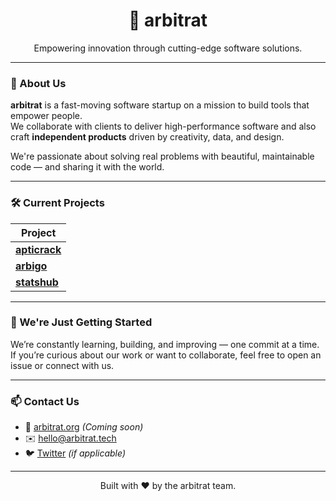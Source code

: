 <h1 align="center">🤖 arbitrat</h1>

<p align="center">
  Empowering innovation through cutting-edge software solutions.
</p>

---

### 🚀 About Us

**arbitrat** is a fast-moving software startup on a mission to build tools that empower people.  
We collaborate with clients to deliver high-performance software and also craft **independent products** driven by creativity, data, and design.

We're passionate about solving real problems with beautiful, maintainable code — and sharing it with the world.

---

### 🛠️ Current Projects

| Project     |
|-------------|
| **[apticrack](https://github.com/arbitrat-tech/apticrack-admin)** |
| **[arbigo](https://github.com/arbitrat-tech/arbigo)**       |
| **[statshub](https://github.com/arbitrat-tech/statshub)**   |

---

### 🌱 We're Just Getting Started

We’re constantly learning, building, and improving — one commit at a time.  
If you’re curious about our work or want to collaborate, feel free to open an issue or connect with us.

---

### 📫 Contact Us

- 🔗 [arbitrat.org](https://arbitrat.org) *(Coming soon)*
- ✉️ hello@arbitrat.tech
- 🐦 [Twitter](https://twitter.com/arbitrat) *(if applicable)*

---

<p align="center">
  Built with ❤️ by the arbitrat team.
</p>
